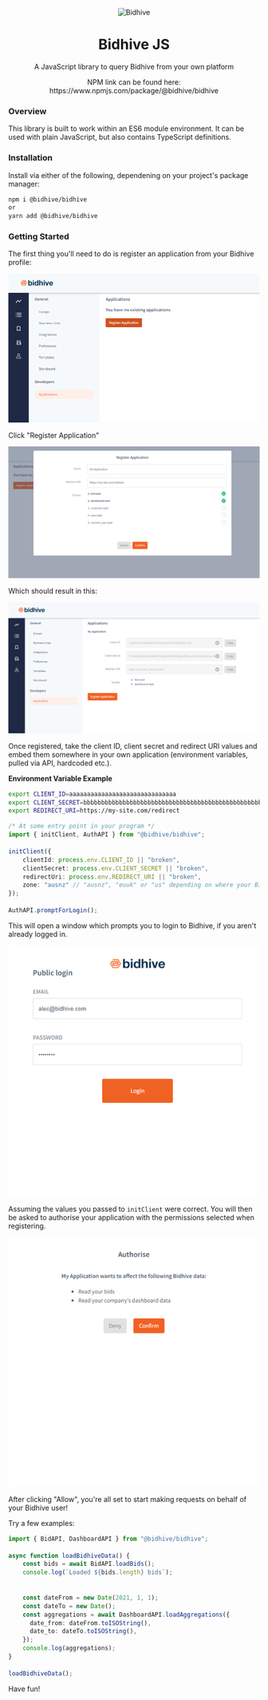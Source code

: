 
<p align="center" width="100%">
  <img src="https://static.bidhive.com/bidhive-icon.png" alt="Bidhive"></img>
</p>

<h1 align="center" width="100%">Bidhive JS</h1>

<p align="center" width="100%">A JavaScript library to query Bidhive from your own platform</p>

<p align="center" width="100%">NPM link can be found here: https://www.npmjs.com/package/@bidhive/bidhive</p>

### Overview

This library is built to work within an ES6 module environment. It can be used with plain JavaScript, but also contains TypeScript definitions.

### Installation

Install via either of the following, dependening on your project's package manager:

```sh
npm i @bidhive/bidhive
or
yarn add @bidhive/bidhive
```

### Getting Started

The first thing you'll need to do is register an application from your Bidhive profile:

![Empty applications](/.github/images/register_application_empty.png)

Click "Register Application"

![Application registration](/.github/images/register_application_modal.png)


Which should result in this:

![My Application](/.github/images/register_application_my_application.png)

Once registered, take the client ID, client secret and redirect URI values and embed them somewhere in your own application (environment variables, pulled via API, hardcoded etc.).

**Environment Variable Example**

```sh
export CLIENT_ID=aaaaaaaaaaaaaaaaaaaaaaaaaaaaaa
export CLIENT_SECRET=bbbbbbbbbbbbbbbbbbbbbbbbbbbbbbbbbbbbbbbbbbbbbbbbbbbbbbbbbbbbbbbbbbbbbbbbbbbbbbbbbbbbbbbbbbbbbbbbbbbbbbbbbbbbbbbbbbbbbbbbbbbbbbbb
export REDIRECT_URI=https://my-site.com/redirect 
```

```ts
/* At some entry point in your program */
import { initClient, AuthAPI } from "@bidhive/bidhive";

initClient({
    clientId: process.env.CLIENT_ID || "broken",
    clientSecret: process.env.CLIENT_SECRET || "broken",
    redirectUri: process.env.REDIRECT_URI || "broken",
    zone: "ausnz" // "ausnz", "euuk" or "us" depending on where your Bidhive account is registered
});

AuthAPI.promptForLogin();
```

This will open a window which prompts you to login to Bidhive, if you aren't already logged in.

![Login window](/.github/images/register_application_public_login.png)

Assuming the values you passed to ```initClient``` were correct. You will then be asked to authorise your application with the permissions selected when registering.

![Application authorisation](/.github/images/register_application_authorisation.png)

After clicking "Allow", you're all set to start making requests on behalf of your Bidhive user!

Try a few examples:

```ts
import { BidAPI, DashboardAPI } from "@bidhive/bidhive";

async function loadBidhiveData() {
    const bids = await BidAPI.loadBids();
    console.log(`Loaded ${bids.length} bids`);

    
    const dateFrom = new Date(2021, 1, 1);
    const dateTo = new Date();
    const aggregations = await DashboardAPI.loadAggregations({
      date_from: dateFrom.toISOString(),
      date_to: dateTo.toISOString(),
    });
    console.log(aggregations);
}

loadBidhiveData();
```

Have fun!
